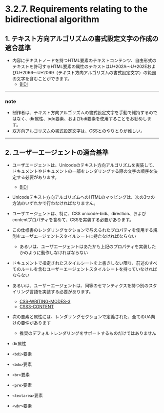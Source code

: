 # 3.2.7. Requirements relating to the bidirectional algorithm

## 1. テキスト方向アルゴリズムの書式設定文字の作成の適合基準

- 内容にテキストノードを持つHTML要素のテキストコンテンツ、自由形式のテキストを許可するHTML要素の属性のテキストはU+202A〜U+202EおよびU+2066〜U+2069（テキスト方向アルゴリズムの書式設定文字）の範囲の文字を含むことができます。
    -  [BIDI](https://www.w3.org/TR/html/references.html#biblio-bidi)

***
### note
- 制作者は、テキスト方向アルゴリズムの書式設定文字を手動で維持するのではなく、dir属性、bdo要素、およびbdi要素を使用することをお勧めします。
- 双方向アルゴリズムの書式設定文字は、CSSとのやりとりが難しい。
***


## 2. ユーザーエージェントの適合基準

- ユーザエージェントは、Unicodeのテキスト方向アルゴリズムを実装して、ドキュメントやドキュメントの一部をレンダリングする際の文字の順序を決定する必要があります。
    - [BIDI](https://www.w3.org/TR/html/references.html#biblio-bidi)

- Unicodeテキスト方向アルゴリズムへのHTMLのマッピングは、次の3つの方法のいずれかで行わなければなりません。
- ユーザエージェントは、特に、CSS unicode-bidi、direction、およびcontentプロパティを含めて、CSSを実装する必要があります。
- この仕様書のレンダリングセクションで与えられたプロパティを使用する規則をユーザエージェントスタイルシートに持たなければならない
    - あるいは、ユーザエージェントはあたかも上記のプロパティを実装したかのように動作しなければならない
- ドキュメントで指定されたスタイルシートを上書きしない限り、前述のすべてのルールを含むユーザーエージェントスタイルシートを持っていなければならない
- あるいは、ユーザーエージェントは、同等のセマンティクスを持つ別のスタイリング言語を実装する必要があります。
    - [CSS-WRITING-MODES-3](https://www.w3.org/TR/html/references.html#biblio-css-writing-modes-3)
    - [CSS3-CONTENT](https://www.w3.org/TR/html/references.html#biblio-css3-content)


- 次の要素と属性には、レンダリングセクションで定義された、全てのUA向けの要件があります
    - 推奨のデフォルトレンダリングをサポートするものだけではありません

- dir属性
- `<bdi>`要素
- `<bdo>`要素
- `<br>`要素
- `<pre>`要素
- `<textarea>`要素
- `<wbr>`要素

